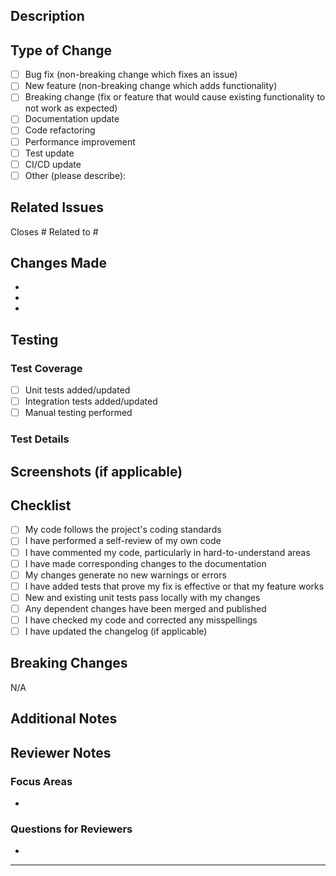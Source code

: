 ## Description

<!-- Provide a brief description of the changes in this PR -->

## Type of Change

<!-- Mark the relevant option with an "x" -->

- [ ] Bug fix (non-breaking change which fixes an issue)
- [ ] New feature (non-breaking change which adds functionality)
- [ ] Breaking change (fix or feature that would cause existing functionality to not work as expected)
- [ ] Documentation update
- [ ] Code refactoring
- [ ] Performance improvement
- [ ] Test update
- [ ] CI/CD update
- [ ] Other (please describe):

## Related Issues

<!-- Link to related issues using #issue_number -->

Closes #
Related to #

## Changes Made

<!-- List the specific changes made in this PR -->

- 
- 
- 

## Testing

<!-- Describe the testing you performed -->

### Test Coverage

- [ ] Unit tests added/updated
- [ ] Integration tests added/updated
- [ ] Manual testing performed

### Test Details

<!-- Describe what you tested and the results -->

## Screenshots (if applicable)

<!-- Add screenshots for UI changes -->

## Checklist

<!-- Mark completed items with an "x" -->

- [ ] My code follows the project's coding standards
- [ ] I have performed a self-review of my own code
- [ ] I have commented my code, particularly in hard-to-understand areas
- [ ] I have made corresponding changes to the documentation
- [ ] My changes generate no new warnings or errors
- [ ] I have added tests that prove my fix is effective or that my feature works
- [ ] New and existing unit tests pass locally with my changes
- [ ] Any dependent changes have been merged and published
- [ ] I have checked my code and corrected any misspellings
- [ ] I have updated the changelog (if applicable)

## Breaking Changes

<!-- If this is a breaking change, describe the impact and migration path -->

N/A

## Additional Notes

<!-- Add any other context about the PR here -->

## Reviewer Notes

<!-- Information specifically for reviewers -->

### Focus Areas

<!-- Highlight areas that need special attention during review -->

- 

### Questions for Reviewers

<!-- Any specific questions you want reviewers to address -->

- 

---

<!-- 
By submitting this pull request, I confirm that my contribution is made under the terms of the project's license.
-->
